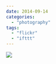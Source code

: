 ```yaml
---
date: 2014-09-14
categories: 
  - "photography"
tags: 
  - "flickr"
  - "ifttt"
---
```


![](https://farm4.staticflickr.com/3885/15234347781_63c14df8ab_b.jpg)
